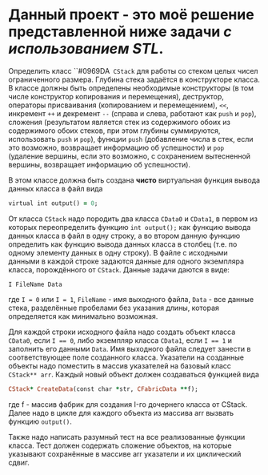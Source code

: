  # Данный проект - это моё решение представленной ниже задачи **_с использованием STL_**.

  
  Определить класс ``#0969DA` CStack` для работы со стеком целых чисел ограниченного размера. Глубина стека задаётся в конструкторе класса.
  В классе должны быть определены необходимые конструкторы (в том числе конструктор копирования и перемещения), деструктор,
  операторы присваивания (копированием и перемещением), `<<`, инкремент `++` и декремент `--` (справа и слева, работают как `push` и `pop`),
  сложения (результатом является стек из содержимого обоих из содержимого обоих стеков, при этом глубины суммируются, использовать `push` и `pop`),
  функции `push` (добавление числа в стек, если это возможно, возвращает информацию об успешности) 
  и `pop` (удаление вершины, если это возможно, с сохранением вытесненной вершины, возвращает информацию об успешности).
  
  В этом классе должна быть создана **чисто** виртуальная функция вывода данных класса в файл вида
  ```ruby
  virtual int output() = 0;
  ```
  
  От класса `CStack` надо породить два класса `CData0` и `CData1`, в первом из которых переопределить функцию
  `int output();` как функцию вывода данных класса в файл в одну строку, а во втором данную функцию определить как функцию вывода данных класса в столбец 
  (т.е. по одному элементу данных в одну строку). В файле с исходными данными в каждой строке задаются данные для одного экземпляра класса,
  порождённого от `CStack`. Данные задачи даются в виде:
  ```
  I FileName Data
  ```
  где `I = 0` или `I = 1`, `FileName` - имя выходного файла, `Data` - все данные стека, разделённые пробелами без указания длины,
  которая определяется как минимально возможная.
  
  Для каждой строки исходного файла надо создать объект класса `CData0`, если `I == 0`,
  либо экземпляр класса `CData1`, если `I == 1` и заполнить его данными `Data`. Имя выходного файла следует занести в соответствующее поле созданного класса.
  Указатели на созданные объекты надо поместить в массив указателей на базовый класс `CStack** arr`. Каждый новый объект должен создаваться функцией вида
  ```ruby
  CStack* CreateData(const char *str, CFabricData **f);
  ```
  где f - массив фабрик для создания I-го дочернего класса от CStack.
  Далее надо в цикле для каждого объекта из массива arr вызвать функцию ```output()```.
  
  Также надо написать разумный тест на все реализованные функции класса. Тест должен содержать сложение объектов,
  на которые указывают сохранённые в массиве arr указатели и их циклический сдвиг.
